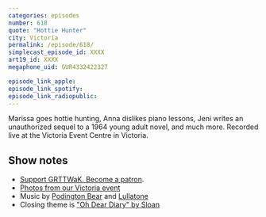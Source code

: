 ```yaml
---
categories: episodes
number: 618
quote: "Hottie Hunter"
city: Victoria
permalink: /episode/618/
simplecast_episode_id: XXXX
art19_id: XXXX
megaphone_uid: GUR4332422327

episode_link_apple: 
episode_link_spotify: 
episode_link_radiopublic: 
---
```


Marissa goes hottie hunting, Anna dislikes piano lessons, Jeni writes an unauthorized sequel to a 1964 young adult novel, and much more. Recorded live at the Victoria Event Centre in Victoria.

## Show notes
* [Support GRTTWaK. Become a patron](https://grownupsreadthingstheywroteaskids.com/support/?utm_source=podcast&utm_medium=referral&utm_campaign=618).
* [Photos from our Victoria event](https://www.facebook.com/pg/grownupsreadthingstheywroteaskids/photos/?tab=album&album_id=10156838474923600)
* Music by [Podington Bear](https://geo.itunes.apple.com/us/artist/podington-bear/id250459572?at=10lR7u&mt=1&app=music) and [Lullatone](https://geo.itunes.apple.com/us/artist/lullatone/id34467705?at=10lR7u&mt=1&app=music)
* Closing theme is ["Oh Dear Diary" by Sloan](http://sloan.spinshop.com/details/9850)